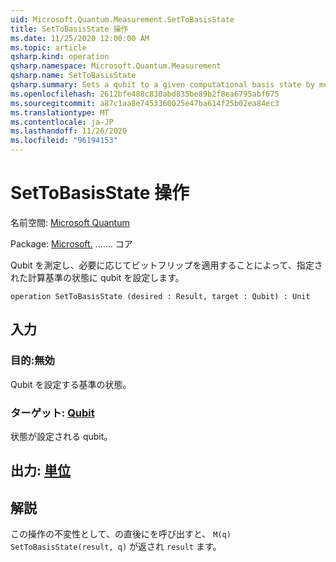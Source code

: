 ```yaml
---
uid: Microsoft.Quantum.Measurement.SetToBasisState
title: SetToBasisState 操作
ms.date: 11/25/2020 12:00:00 AM
ms.topic: article
qsharp.kind: operation
qsharp.namespace: Microsoft.Quantum.Measurement
qsharp.name: SetToBasisState
qsharp.summary: Sets a qubit to a given computational basis state by measuring the qubit and applying a bit flip if needed.
ms.openlocfilehash: 2612bfe488c830abd835be89b2f8ea6795abf675
ms.sourcegitcommit: a87c1aa8e7453360025e47ba614f25b02ea84ec3
ms.translationtype: MT
ms.contentlocale: ja-JP
ms.lasthandoff: 11/26/2020
ms.locfileid: "96194153"
---
```

# <a name="settobasisstate-operation"></a>SetToBasisState 操作

名前空間: [Microsoft Quantum](xref:Microsoft.Quantum.Measurement)

Package: [Microsoft.](https://nuget.org/packages/Microsoft.Quantum.QSharp.Core) ....... コア


Qubit を測定し、必要に応じてビットフリップを適用することによって、指定された計算基準の状態に qubit を設定します。

```qsharp
operation SetToBasisState (desired : Result, target : Qubit) : Unit
```


## <a name="input"></a>入力

### <a name="desired--__invalidresult__"></a>目的:__無効 <Result>__

Qubit を設定する基準の状態。


### <a name="target--qubit"></a>ターゲット: [Qubit](xref:microsoft.quantum.lang-ref.qubit)

状態が設定される qubit。



## <a name="output--unit"></a>出力: [単位](xref:microsoft.quantum.lang-ref.unit)



## <a name="remarks"></a>解説

この操作の不変性として、の直後にを呼び出すと、 `M(q)` `SetToBasisState(result, q)` が返され `result` ます。